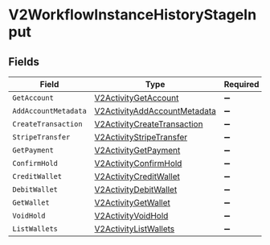 # V2WorkflowInstanceHistoryStageInput


## Fields

| Field                                                                                   | Type                                                                                    | Required                                                                                | Description                                                                             |
| --------------------------------------------------------------------------------------- | --------------------------------------------------------------------------------------- | --------------------------------------------------------------------------------------- | --------------------------------------------------------------------------------------- |
| `GetAccount`                                                                            | [V2ActivityGetAccount](../../Models/Components/V2ActivityGetAccount.md)                 | :heavy_minus_sign:                                                                      | N/A                                                                                     |
| `AddAccountMetadata`                                                                    | [V2ActivityAddAccountMetadata](../../Models/Components/V2ActivityAddAccountMetadata.md) | :heavy_minus_sign:                                                                      | N/A                                                                                     |
| `CreateTransaction`                                                                     | [V2ActivityCreateTransaction](../../Models/Components/V2ActivityCreateTransaction.md)   | :heavy_minus_sign:                                                                      | N/A                                                                                     |
| `StripeTransfer`                                                                        | [V2ActivityStripeTransfer](../../Models/Components/V2ActivityStripeTransfer.md)         | :heavy_minus_sign:                                                                      | N/A                                                                                     |
| `GetPayment`                                                                            | [V2ActivityGetPayment](../../Models/Components/V2ActivityGetPayment.md)                 | :heavy_minus_sign:                                                                      | N/A                                                                                     |
| `ConfirmHold`                                                                           | [V2ActivityConfirmHold](../../Models/Components/V2ActivityConfirmHold.md)               | :heavy_minus_sign:                                                                      | N/A                                                                                     |
| `CreditWallet`                                                                          | [V2ActivityCreditWallet](../../Models/Components/V2ActivityCreditWallet.md)             | :heavy_minus_sign:                                                                      | N/A                                                                                     |
| `DebitWallet`                                                                           | [V2ActivityDebitWallet](../../Models/Components/V2ActivityDebitWallet.md)               | :heavy_minus_sign:                                                                      | N/A                                                                                     |
| `GetWallet`                                                                             | [V2ActivityGetWallet](../../Models/Components/V2ActivityGetWallet.md)                   | :heavy_minus_sign:                                                                      | N/A                                                                                     |
| `VoidHold`                                                                              | [V2ActivityVoidHold](../../Models/Components/V2ActivityVoidHold.md)                     | :heavy_minus_sign:                                                                      | N/A                                                                                     |
| `ListWallets`                                                                           | [V2ActivityListWallets](../../Models/Components/V2ActivityListWallets.md)               | :heavy_minus_sign:                                                                      | N/A                                                                                     |